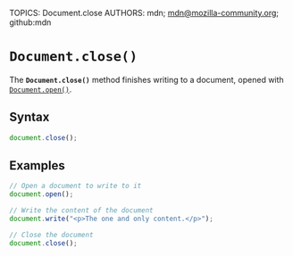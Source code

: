 TOPICS: Document.close
AUTHORS: mdn; mdn@mozilla-community.org; github:mdn

# `Document.close()`

The **`Document.close()`** method finishes writing to a document, opened with [`Document.open()`](/en/webfrontend/document.open).

## Syntax

```javascript
document.close();
```

## Examples

```javascript
// Open a document to write to it
document.open();

// Write the content of the document
document.write("<p>The one and only content.</p>");

// Close the document
document.close();
```
